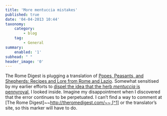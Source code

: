 ```yaml
---
title: 'More mentuccia mistakes'
published: true
date: '04-04-2013 10:44'
taxonomy:
    category:
        - blog
    tag:
        - General
summary:
    enabled: '1'
subhead: " "
header_image: '0'
---
```


The Rome Digest is plugging a translation of [Popes, Peasants, and Shepherds: Recipes and Lore from Rome and Lazio](https://www.amazon.com/gp/product/0520271548/). Somewhat sensitised by my earlier efforts to [dispel the idea that the herb _mentuccia_ is pennyroyal](https://jeremycherfas.net/blog/mentuccia-is-not-pennyroyal/), I looked inside. Imagine my disappointment when I discovered that the error continues to be perpetuated. I can’t find a way to comment at [The Rome Digest]~~http://theromedigest.com/~~,[^1] or the translator’s site, so this marker will have to do.

[^1]: 2022-04-04: Currently for sale at less than $3500, a snip.


